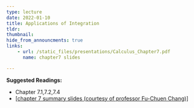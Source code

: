 ```yaml
---
type: lecture
date: 2022-01-10
title: Applications of Integration
tldr: 
thumbnail: 
hide_from_announcments: true
links: 
    - url: /static_files/presentations/Calculus_Chapter7.pdf
      name: chapter7 slides

---
```

**Suggested Readings:**
- Chapter 7.1,7.2,7.4
- [[chapter 7 summary slides (courtesy of professor Fu-Chuen Chang)]](/nsysu-EE1003A/static_files/presentations/Chap07_Summary.pdf)


